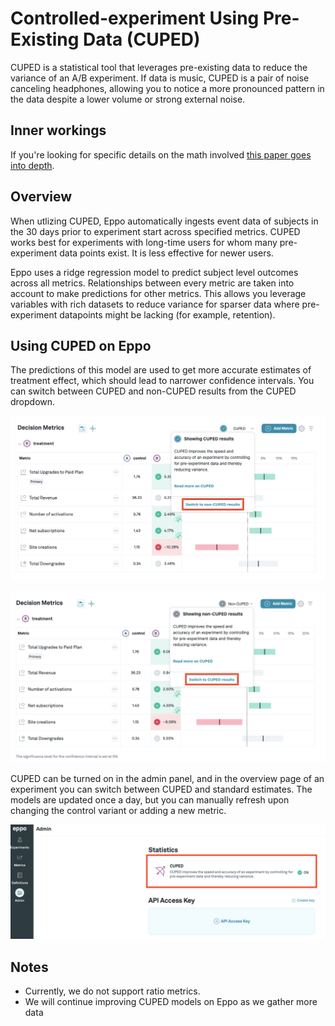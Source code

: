 # Controlled-experiment Using Pre-Existing Data (CUPED)
CUPED is a statistical tool that leverages pre-existing data to reduce the variance of an A/B experiment. If data is music, CUPED is a pair of noise canceling headphones, allowing you to notice a more pronounced pattern in the data despite a lower volume or strong external noise.

## Inner workings
If you're looking for specific details on the math involved [this paper goes into depth](http://robotics.stanford.edu/~ronnyk/2013-02CUPEDImprovingSensitivityOfControlledExperiments.pdf).

## Overview
When utlizing CUPED, Eppo automatically ingests event data of subjects in the 30 days prior to experiment start across specified metrics. CUPED works best for experiments with long-time users for whom many pre-experiment data points exist. It is less effective for newer users.

Eppo uses a ridge regression model to predict subject level outcomes across all metrics. Relationships between every metric are taken into account to make predictions for other metrics. This allows you leverage variables with rich datasets to reduce variance for sparser data where pre-experiment datapoints might be lacking (for example, retention).

## Using CUPED on Eppo

The predictions of this model are used to get more accurate estimates of treatment effect, which should lead to narrower confidence intervals. You can switch between CUPED and non-CUPED results from the CUPED dropdown.

![Switch to non CUPED](../../static/img/measuring-experiments/cuped-switch-to-non-cuped.png)

![Switch to CUPED](../../static/img/measuring-experiments/cuped-switch-to-cuped.png)

CUPED can be turned on in the admin panel, and in the overview page of an experiment you can switch between CUPED and standard estimates. The models are updated once a day, but you can manually refresh upon changing the control variant or adding a new metric.

![Turn CUPED on](../../static/img/measuring-experiments/cuped-turn-on-cuped.png)

## Notes
  - Currently, we do not support ratio metrics.
  - We will continue improving CUPED models on Eppo as we gather more data
